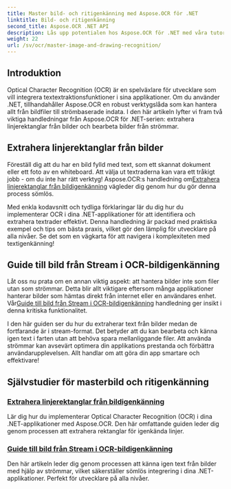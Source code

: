 ```yaml
---
title: Master bild- och ritigenkänning med Aspose.OCR för .NET
linktitle: Bild- och ritigenkänning
second_title: Aspose.OCR .NET API
description: Lås upp potentialen hos Aspose.OCR för .NET med våra tutorials om bild- och ritigenkänning, vilket gör att dina applikationer extraherar text utan ansträngning.
weight: 22
url: /sv/ocr/master-image-and-drawing-recognition/
---
```

## Introduktion

Optical Character Recognition (OCR) är en spelväxlare för utvecklare som vill integrera textextraktionsfunktioner i sina applikationer. Om du använder .NET, tillhandahåller Aspose.OCR en robust verktygslåda som kan hantera allt från bildfiler till strömbaserade indata. I den här artikeln lyfter vi fram två viktiga handledningar från Aspose.OCR för .NET-serien: extrahera linjerektanglar från bilder och bearbeta bilder från strömmar. 

## Extrahera linjerektanglar från bilder

 Föreställ dig att du har en bild fylld med text, som ett skannat dokument eller ett foto av en whiteboard. Att välja ut textraderna kan vara ett tråkigt jobb - om du inte har rätt verktyg! Aspose.OCR:s handledning om[Extrahera linjerektanglar från bildigenkänning](./line-rectangles-from-images-recognition/) vägleder dig genom hur du gör denna process sömlös.

Med enkla kodavsnitt och tydliga förklaringar lär du dig hur du implementerar OCR i dina .NET-applikationer för att identifiera och extrahera textrader effektivt. Denna handledning är packad med praktiska exempel och tips om bästa praxis, vilket gör den lämplig för utvecklare på alla nivåer. Se det som en vägkarta för att navigera i komplexiteten med textigenkänning!

## Guide till bild från Stream i OCR-bildigenkänning

Låt oss nu prata om en annan viktig aspekt: att hantera bilder inte som filer utan som strömmar. Detta blir allt viktigare eftersom många applikationer hanterar bilder som hämtas direkt från internet eller en användares enhet. Vår[Guide till bild från Stream i OCR-bildigenkänning](./guide-to-image-from-stream/) handledning ger insikt i denna kritiska funktionalitet.

I den här guiden ser du hur du extraherar text från bilder medan de fortfarande är i stream-format. Det betyder att du kan bearbeta och känna igen text i farten utan att behöva spara mellanliggande filer. Att använda strömmar kan avsevärt optimera din applikations prestanda och förbättra användarupplevelsen. Allt handlar om att göra din app smartare och effektivare!

## Självstudier för masterbild och ritigenkänning
### [Extrahera linjerektanglar från bildigenkänning](./line-rectangles-from-images-recognition/)
Lär dig hur du implementerar Optical Character Recognition (OCR) i dina .NET-applikationer med Aspose.OCR. Den här omfattande guiden leder dig genom processen att extrahera rektanglar för igenkända linjer.
### [Guide till bild från Stream i OCR-bildigenkänning](./guide-to-image-from-stream/)
Den här artikeln leder dig genom processen att känna igen text från bilder med hjälp av strömmar, vilket säkerställer sömlös integrering i dina .NET-applikationer. Perfekt för utvecklare på alla nivåer.